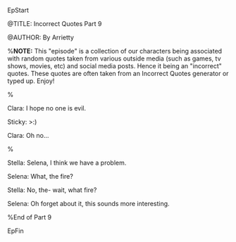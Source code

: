 EpStart

<!-- Epilogue Info -->

@TITLE: Incorrect Quotes Part 9

@AUTHOR: By Arrietty


%**NOTE:** This "episode" is a collection of our characters being associated with random quotes taken from various outside media (such as games, tv shows, movies, etc) and social media posts. Hence it being an "incorrect" quotes. These quotes are often taken from an Incorrect Quotes generator or typed up. Enjoy!

%

Clara: I hope no one is evil.

Sticky: >:)

Clara: Oh no...

%

Stella: Selena, I think we have a problem.

Selena: What, the fire?

Stella: No, the- wait, what fire?

Selena: Oh forget about it, this sounds more interesting.


%End of Part 9

EpFin

<script src="{{ '/assets/js/EpFormatter.js' | relative_url }}"></script>